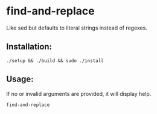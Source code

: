 # find-and-replace

Like sed but defaults to literal strings instead of regexes.

## Installation:

```
./setup && ./build && sudo ./install
```

## Usage:

If no or invalid arguments are provided, it will display help.

```
find-and-replace
```

